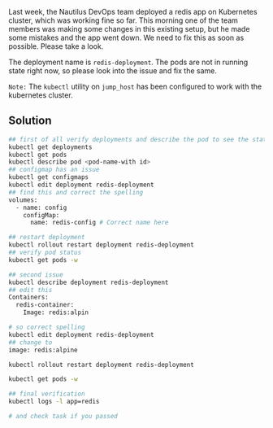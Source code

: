 Last week, the Nautilus DevOps team deployed a redis app on Kubernetes cluster, which was working fine so far. This morning one of the team members was making some changes in this existing setup, but he made some mistakes and the app went down. We need to fix this as soon as possible. Please take a look.

The deployment name is `redis-deployment`. The pods are not in running state right now, so please look into the issue and fix the same.


`Note:` The `kubectl` utility on `jump_host` has been configured to work with the kubernetes cluster.

## Solution
```bash
## first of all verify deployments and describe the pod to see the status
kubectl get deployments
kubectl get pods
kubectl describe pod <pod-name-with id>
## configmap has an issue
kubectl get configmaps
kubectl edit deployment redis-deployment
## find this and correct the spelling
volumes:
  - name: config
    configMap:
      name: redis-config # Correct name here

## restart deployment
kubectl rollout restart deployment redis-deployment
## verify pod status
kubectl get pods -w

## second issue
kubectl describe deployment redis-deployment
## edit this 
Containers:
  redis-container:
    Image: redis:alpin

# so correct spelling
kubectl edit deployment redis-deployment
## change to 
image: redis:alpine

kubectl rollout restart deployment redis-deployment

kubectl get pods -w

## final verification
kubectl logs -l app=redis

# and check task if you passed

```